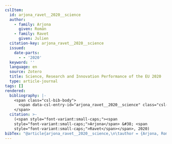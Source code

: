 ```yaml
---
cslItem:
  id: arjona_ravet__2020__science
  author:
    - family: Arjona
      given: Román
    - family: Ravet
      given: Julien
  citation-key: arjona_ravet__2020__science
  issued:
    date-parts:
      - - '2020'
  keyword: ''
  language: en
  source: Zotero
  title: Science, Research and Innovation Performance of the EU 2020
  type: article-journal
tags: []
rendered:
  bibliography: |-
    <span class="csl-bib-body">
      <span data-csl-entry-id="arjona_ravet__2020__science" class="csl-entry"><span class='author-bib'>Arjona, &#38; Ravet, J.</span>. <span class='date-bib'>(2020)</span>. <span class='title'><b><i>Science, Research and Innovation Performance of the EU 2020</i></b></span>.</span>
    </span>
  citation: >-
    (<span style="font-variant:small-caps;"><span
    style="font-variant:small-caps;">Arjona</span> &#38; <span
    style="font-variant:small-caps;">Ravet</span></span>, 2020)
bibTex: "@article{arjona_ravet__2020__science,\n\tauthor = {Arjona, Rom{\\' a}n and Ravet, Julien},\n\tyear = {2020},\n\ttitle = {Science, {Research} and {Innovation} {Performance} of the {EU} 2020},\n}\n\n"
---
```

